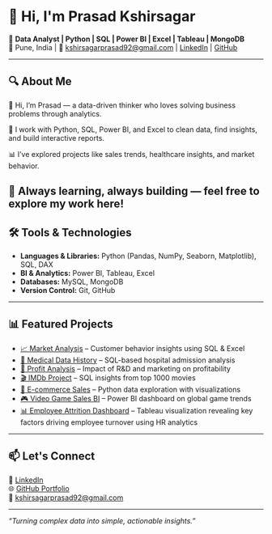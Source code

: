 # 👋 Hi, I'm Prasad Kshirsagar

🎯 **Data Analyst | Python | SQL | Power BI | Excel | Tableau | MongoDB**  
📍 Pune, India | 📧 kshirsagarprasad92@gmail.com | [LinkedIn](https://www.linkedin.com/in/kshirsagarprasad92) | [GitHub](https://github.com/prasadkshir)

---

## 🔍 About Me

👋 Hi, I’m Prasad — a data-driven thinker who loves solving business problems through analytics.

🔧 I work with Python, SQL, Power BI, and Excel to clean data, find insights, and build interactive reports.

📊 I’ve explored projects like sales trends, healthcare insights, and market behavior.

🚀 Always learning, always building — feel free to explore my work here!
---

## 🛠️ Tools & Technologies

- **Languages & Libraries:** Python (Pandas, NumPy, Seaborn, Matplotlib), SQL, DAX
- **BI & Analytics:** Power BI, Tableau, Excel
- **Databases:** MySQL, MongoDB
- **Version Control:** Git, GitHub

---

## 📊 Featured Projects

- [📈 Market Analysis](https://github.com/prasadkshir/Market-Analysis) – Customer behavior insights using SQL & Excel  
- [🏥 Medical Data History](https://github.com/prasadkshir/Medical_Data_History) – SQL-based hospital admission analysis  
- [💸 Profit Analysis](https://github.com/prasadkshir/Profit_Analysis) – Impact of R&D and marketing on profitability  
- [🎬 IMDb Project](https://github.com/prasadkshir/IMDb_Project) – SQL insights from top 1000 movies  
- [🛒 E-commerce Sales](https://github.com/prasadkshir/Ecommerce_Project) – Python data exploration with visualizations  
- [🎮 Video Game Sales BI](https://github.com/prasadkshir/Video_Game_Sales_BI) – Power BI dashboard on global game trends
- [📊 Employee Attrition Dashboard](https://github.com/prasadkshir/employee-attrition-dashboard.git) – Tableau visualization revealing key factors driving employee 
   turnover using HR analytics

---

## 📫 Let's Connect

🔗 [LinkedIn](https://www.linkedin.com/in/kshirsagarprasad92)  
🌐 [GitHub Portfolio](https://github.com/prasadkshir)  
📧 kshirsagarprasad92@gmail.com  


---

_“Turning complex data into simple, actionable insights.”_


